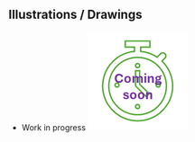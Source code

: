 ## Illustrations / Drawings

* Work in progress ![work in progress](/images/comingSoon.png "work in progress")
